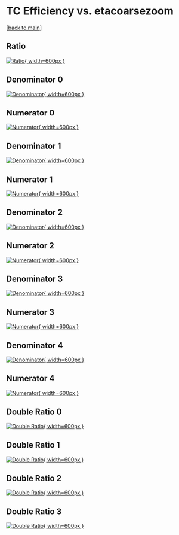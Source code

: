 # TC Efficiency vs. etacoarsezoom

[[back to main](./)]



## Ratio

[![Ratio](../mtv/var/TC_vtr_321_0_eff_etacoarsezoom.png){ width=600px }](../mtv/var/TC_vtr_321_0_eff_etacoarsezoom.pdf)

## Denominator 0

[![Denominator](../mtv/den/TC_vtr_321_0_eff_etacoarsezoom_den0.png){ width=600px }](../mtv/den/TC_vtr_321_0_eff_etacoarsezoom_den0.pdf)

## Numerator 0

[![Numerator](../mtv/num/TC_vtr_321_0_eff_etacoarsezoom_num0.png){ width=600px }](../mtv/num/TC_vtr_321_0_eff_etacoarsezoom_num0.pdf)

## Denominator 1

[![Denominator](../mtv/den/TC_vtr_321_0_eff_etacoarsezoom_den1.png){ width=600px }](../mtv/den/TC_vtr_321_0_eff_etacoarsezoom_den1.pdf)

## Numerator 1

[![Numerator](../mtv/num/TC_vtr_321_0_eff_etacoarsezoom_num1.png){ width=600px }](../mtv/num/TC_vtr_321_0_eff_etacoarsezoom_num1.pdf)

## Denominator 2

[![Denominator](../mtv/den/TC_vtr_321_0_eff_etacoarsezoom_den2.png){ width=600px }](../mtv/den/TC_vtr_321_0_eff_etacoarsezoom_den2.pdf)

## Numerator 2

[![Numerator](../mtv/num/TC_vtr_321_0_eff_etacoarsezoom_num2.png){ width=600px }](../mtv/num/TC_vtr_321_0_eff_etacoarsezoom_num2.pdf)

## Denominator 3

[![Denominator](../mtv/den/TC_vtr_321_0_eff_etacoarsezoom_den3.png){ width=600px }](../mtv/den/TC_vtr_321_0_eff_etacoarsezoom_den3.pdf)

## Numerator 3

[![Numerator](../mtv/num/TC_vtr_321_0_eff_etacoarsezoom_num3.png){ width=600px }](../mtv/num/TC_vtr_321_0_eff_etacoarsezoom_num3.pdf)

## Denominator 4

[![Denominator](../mtv/den/TC_vtr_321_0_eff_etacoarsezoom_den4.png){ width=600px }](../mtv/den/TC_vtr_321_0_eff_etacoarsezoom_den4.pdf)

## Numerator 4

[![Numerator](../mtv/num/TC_vtr_321_0_eff_etacoarsezoom_num4.png){ width=600px }](../mtv/num/TC_vtr_321_0_eff_etacoarsezoom_num4.pdf)

## Double Ratio 0

[![Double Ratio](../mtv/ratio/TC_vtr_321_0_eff_etacoarsezoom_ratio0.png){ width=600px }](../mtv/ratio/TC_vtr_321_0_eff_etacoarsezoom_ratio0.pdf)

## Double Ratio 1

[![Double Ratio](../mtv/ratio/TC_vtr_321_0_eff_etacoarsezoom_ratio1.png){ width=600px }](../mtv/ratio/TC_vtr_321_0_eff_etacoarsezoom_ratio1.pdf)

## Double Ratio 2

[![Double Ratio](../mtv/ratio/TC_vtr_321_0_eff_etacoarsezoom_ratio2.png){ width=600px }](../mtv/ratio/TC_vtr_321_0_eff_etacoarsezoom_ratio2.pdf)

## Double Ratio 3

[![Double Ratio](../mtv/ratio/TC_vtr_321_0_eff_etacoarsezoom_ratio3.png){ width=600px }](../mtv/ratio/TC_vtr_321_0_eff_etacoarsezoom_ratio3.pdf)

